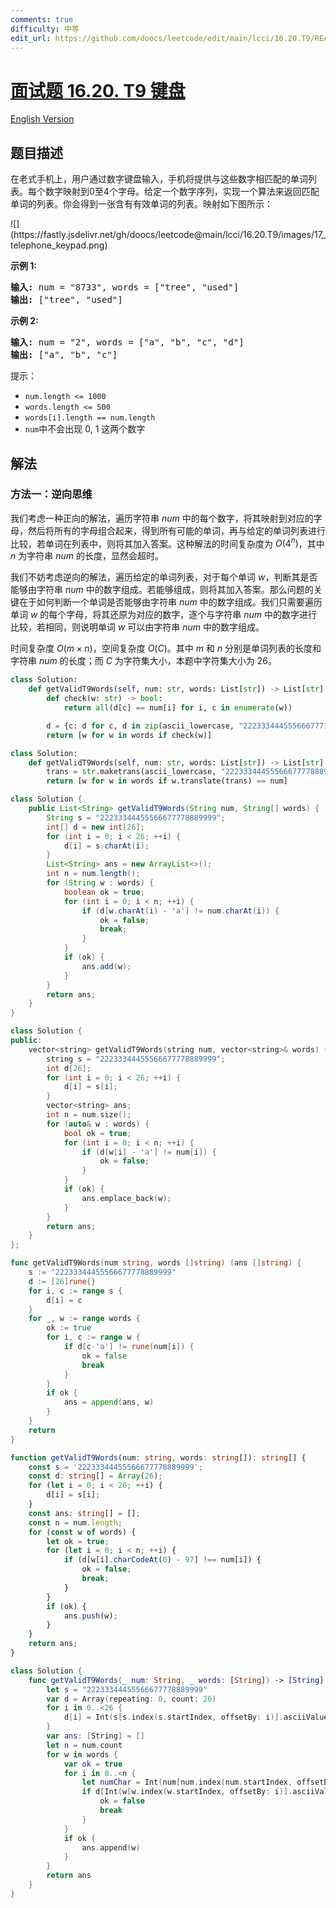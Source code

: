 ```yaml
---
comments: true
difficulty: 中等
edit_url: https://github.com/doocs/leetcode/edit/main/lcci/16.20.T9/README.md
---
```


# [面试题 16.20. T9 键盘](https://leetcode.cn/problems/t9-lcci)

[English Version](/lcci/16.20.T9/README_EN.md)

## 题目描述

<!-- 这里写题目描述 -->

<p>在老式手机上，用户通过数字键盘输入，手机将提供与这些数字相匹配的单词列表。每个数字映射到0至4个字母。给定一个数字序列，实现一个算法来返回匹配单词的列表。你会得到一张含有有效单词的列表。映射如下图所示：</p>
![](https://fastly.jsdelivr.net/gh/doocs/leetcode@main/lcci/16.20.T9/images/17_telephone_keypad.png)
<p><strong>示例 1:</strong></p>
<pre><strong>输入:</strong> num = &quot;8733&quot;, words = [&quot;tree&quot;, &quot;used&quot;]
<strong>输出:</strong> [&quot;tree&quot;, &quot;used&quot;]
</pre>
<p><strong>示例 2:</strong></p>
<pre><strong>输入:</strong> num = &quot;2&quot;, words = [&quot;a&quot;, &quot;b&quot;, &quot;c&quot;, &quot;d&quot;]
<strong>输出:</strong> [&quot;a&quot;, &quot;b&quot;, &quot;c&quot;]</pre>
<p>提示：</p>
<ul>
	<li><code>num.length &lt;= 1000</code></li>
	<li><code>words.length &lt;= 500</code></li>
	<li><code>words[i].length == num.length</code></li>
	<li><code>num</code>中不会出现 0, 1 这两个数字</li>
</ul>

## 解法

### 方法一：逆向思维

我们考虑一种正向的解法，遍历字符串 $num$ 中的每个数字，将其映射到对应的字母，然后将所有的字母组合起来，得到所有可能的单词，再与给定的单词列表进行比较，若单词在列表中，则将其加入答案。这种解法的时间复杂度为 $O(4^n)$，其中 $n$ 为字符串 $num$ 的长度，显然会超时。

我们不妨考虑逆向的解法，遍历给定的单词列表，对于每个单词 $w$，判断其是否能够由字符串 $num$ 中的数字组成。若能够组成，则将其加入答案。那么问题的关键在于如何判断一个单词是否能够由字符串 $num$ 中的数字组成。我们只需要遍历单词 $w$ 的每个字母，将其还原为对应的数字，逐个与字符串 $num$ 中的数字进行比较，若相同，则说明单词 $w$ 可以由字符串 $num$ 中的数字组成。

时间复杂度 $O(m \times n)$，空间复杂度 $O(C)$。其中 $m$ 和 $n$ 分别是单词列表的长度和字符串 $num$ 的长度；而 $C$ 为字符集大小，本题中字符集大小为 $26$。

<!-- tabs:start -->

```python
class Solution:
    def getValidT9Words(self, num: str, words: List[str]) -> List[str]:
        def check(w: str) -> bool:
            return all(d[c] == num[i] for i, c in enumerate(w))

        d = {c: d for c, d in zip(ascii_lowercase, "22233344455566677778889999")}
        return [w for w in words if check(w)]
```

```python
class Solution:
    def getValidT9Words(self, num: str, words: List[str]) -> List[str]:
        trans = str.maketrans(ascii_lowercase, "22233344455566677778889999")
        return [w for w in words if w.translate(trans) == num]
```

```java
class Solution {
    public List<String> getValidT9Words(String num, String[] words) {
        String s = "22233344455566677778889999";
        int[] d = new int[26];
        for (int i = 0; i < 26; ++i) {
            d[i] = s.charAt(i);
        }
        List<String> ans = new ArrayList<>();
        int n = num.length();
        for (String w : words) {
            boolean ok = true;
            for (int i = 0; i < n; ++i) {
                if (d[w.charAt(i) - 'a'] != num.charAt(i)) {
                    ok = false;
                    break;
                }
            }
            if (ok) {
                ans.add(w);
            }
        }
        return ans;
    }
}
```

```cpp
class Solution {
public:
    vector<string> getValidT9Words(string num, vector<string>& words) {
        string s = "22233344455566677778889999";
        int d[26];
        for (int i = 0; i < 26; ++i) {
            d[i] = s[i];
        }
        vector<string> ans;
        int n = num.size();
        for (auto& w : words) {
            bool ok = true;
            for (int i = 0; i < n; ++i) {
                if (d[w[i] - 'a'] != num[i]) {
                    ok = false;
                }
            }
            if (ok) {
                ans.emplace_back(w);
            }
        }
        return ans;
    }
};
```

```go
func getValidT9Words(num string, words []string) (ans []string) {
	s := "22233344455566677778889999"
	d := [26]rune{}
	for i, c := range s {
		d[i] = c
	}
	for _, w := range words {
		ok := true
		for i, c := range w {
			if d[c-'a'] != rune(num[i]) {
				ok = false
				break
			}
		}
		if ok {
			ans = append(ans, w)
		}
	}
	return
}
```

```ts
function getValidT9Words(num: string, words: string[]): string[] {
    const s = '22233344455566677778889999';
    const d: string[] = Array(26);
    for (let i = 0; i < 26; ++i) {
        d[i] = s[i];
    }
    const ans: string[] = [];
    const n = num.length;
    for (const w of words) {
        let ok = true;
        for (let i = 0; i < n; ++i) {
            if (d[w[i].charCodeAt(0) - 97] !== num[i]) {
                ok = false;
                break;
            }
        }
        if (ok) {
            ans.push(w);
        }
    }
    return ans;
}
```

```swift
class Solution {
    func getValidT9Words(_ num: String, _ words: [String]) -> [String] {
        let s = "22233344455566677778889999"
        var d = Array(repeating: 0, count: 26)
        for i in 0..<26 {
            d[i] = Int(s[s.index(s.startIndex, offsetBy: i)].asciiValue! - Character("0").asciiValue!)
        }
        var ans: [String] = []
        let n = num.count
        for w in words {
            var ok = true
            for i in 0..<n {
                let numChar = Int(num[num.index(num.startIndex, offsetBy: i)].asciiValue! - Character("0").asciiValue!)
                if d[Int(w[w.index(w.startIndex, offsetBy: i)].asciiValue! - Character("a").asciiValue!)] != numChar {
                    ok = false
                    break
                }
            }
            if ok {
                ans.append(w)
            }
        }
        return ans
    }
}
```

<!-- tabs:end -->

<!-- end -->
